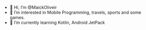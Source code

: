- 👋 Hi, I’m @MaickOliveir
- 👀 I’m interested in Mobile Programming, travels, sports and some games.
- 🌱 I’m currently learning Kotlin, Android JetPack
<!---
MaickOliveir/MaickOliveir is a ✨ special ✨ repository because its `README.md` (this file) appears on your GitHub profile.
You can click the Preview link to take a look at your changes.
--->
